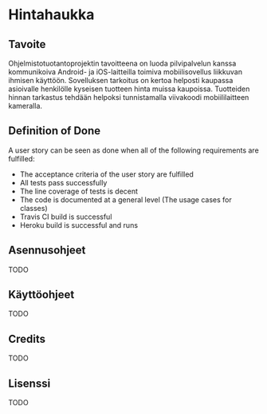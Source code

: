 # Hintahaukka

## Tavoite

Ohjelmistotuotantoprojektin tavoitteena on luoda pilvipalvelun kanssa kommunikoiva Android- ja iOS-laitteilla toimiva
mobiilisovellus liikkuvan ihmisen käyttöön. Sovelluksen tarkoitus on kertoa helposti kaupassa asioivalle henkilölle kyseisen
tuotteen hinta muissa kaupoissa. Tuotteiden hinnan tarkastus tehdään helpoksi tunnistamalla viivakoodi mobiililaitteen
kameralla.

## Definition of Done

A user story can be seen as done when all of the following requirements are fulfilled:

* The acceptance criteria of the user story are fulfilled
* All tests pass successfully
* The line coverage of tests is decent
* The code is documented at a general level (The usage cases for classes)
* Travis CI build is successful
* Heroku build is successful and runs

## Asennusohjeet

TODO

## Käyttöohjeet

TODO

## Credits

TODO

## Lisenssi

TODO

